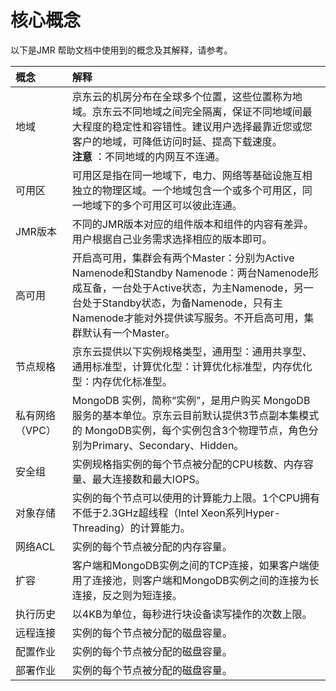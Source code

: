 # 核心概念
以下是JMR 帮助文档中使用到的概念及其解释，请参考。

| 概念 | 解释 |
| :- | :- |
| 地域 | 京东云的机房分布在全球多个位置，这些位置称为地域。京东云不同地域之间完全隔离，保证不同地域间最大程度的稳定性和容错性。建议用户选择最靠近您或您客户的地域，可降低访问时延、提高下载速度。<br /> **注意** ：不同地域的内网互不连通。|
| 可用区 | 可用区是指在同一地域下，电力、网络等基础设施互相独立的物理区域。一个地域包含一个或多个可用区，同一地域下的多个可用区可以彼此连通。 |
| JMR版本 | 不同的JMR版本对应的组件版本和组件的内容有差异。用户根据自己业务需求选择相应的版本即可。 |
| 高可用 | 开启高可用，集群会有两个Master：分别为Active Namenode和Standby Namenode：两台Namenode形成互备，一台处于Active状态，为主Namenode，另一台处于Standby状态，为备Namenode，只有主Namenode才能对外提供读写服务。不开启高可用，集群默认有一个Master。 |
| 节点规格 | 京东云提供以下实例规格类型，通用型：通用共享型、通用标准型，计算优化型：计算优化标准型，内存优化型：内存优化标准型。|
| 私有网络（VPC）| MongoDB 实例，简称“实例”，是用户购买 MongoDB 服务的基本单位。京东云目前默认提供3节点副本集模式的 MongoDB实例，每个实例包含3个物理节点，角色分别为Primary、Secondary、Hidden。| 
| 安全组 | 实例规格指实例的每个节点被分配的CPU核数、内存容量、最大连接数和最大IOPS。 |
| 对象存储 | 实例的每个节点可以使用的计算能力上限。1个CPU拥有不低于2.3GHz超线程（Intel Xeon系列Hyper-Threading）的计算能力。|
| 网络ACL | 实例的每个节点被分配的内存容量。 |
| 扩容 | 客户端和MongoDB实例之间的TCP连接，如果客户端使用了连接池，则客户端和MongoDB实例之间的连接为长连接，反之则为短连接。|
| 执行历史 | 以4KB为单位，每秒进行块设备读写操作的次数上限。|
| 远程连接 | 实例的每个节点被分配的磁盘容量。|
| 配置作业 | 实例的每个节点被分配的磁盘容量。|
| 部署作业 | 实例的每个节点被分配的磁盘容量。|


